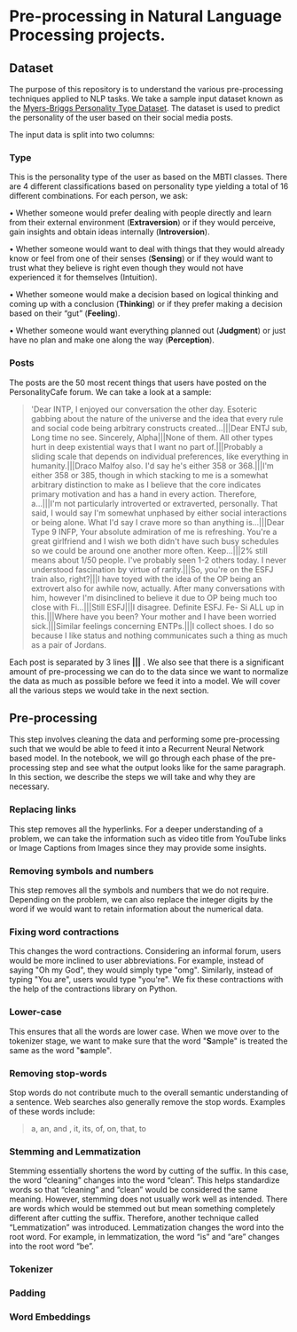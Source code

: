 # Pre-processing in Natural Language Processing projects. 

## Dataset

The purpose of this repository is to understand the various pre-processing techniques applied to NLP tasks. We take a sample input dataset known as the [Myers-Briggs Personality Type Dataset](https://www.kaggle.com/datasnaek/mbti-type). The dataset is used to predict the personality of the user based on their social media posts. 

The input data is split into two columns: 

### Type

This is the personality type of the user as based on the MBTI classes. There are 4 different classifications based on personality type yielding a total of 16 different combinations. For each person, we ask:

•	Whether someone would prefer dealing with people directly and learn from their external environment (**Extraversion**) or if they would perceive, gain insights and obtain ideas internally (**Introversion**). 

•	Whether someone would want to deal with things that they would already know or feel from one of their senses (**Sensing**) or if they would want to trust what they believe is right even though they would not have experienced it for themselves (Intuition).

•	Whether someone would make a decision based on logical thinking and coming up with a conclusion (**Thinking**) or if they prefer making a decision based on their “gut” (**Feeling**). 

•	Whether someone would want everything planned out (**Judgment**) or just have no plan and make one along the way (**Perception**). 

### Posts

The posts are the 50 most recent things that users have posted on the PersonalityCafe forum. We can take a look at a sample: 

>'Dear INTP,   I enjoyed our conversation the other day.  Esoteric gabbing about the nature of the universe and the idea that every rule and social code being arbitrary constructs created...|||Dear ENTJ sub,   Long time no see.  Sincerely, Alpha|||None of them. All other types hurt in deep existential ways that I want no part of.|||Probably a sliding scale that depends on individual preferences, like everything in humanity.|||Draco Malfoy also. I'd say he's either 358 or 368.|||I'm either 358 or 385, though in which stacking to me is a somewhat arbitrary distinction to make as I believe that the core indicates primary motivation and has a hand in every action. Therefore, a...|||I'm not particularly introverted or extraverted, personally. That said, I would say I'm somewhat unphased by either social interactions or being alone. What I'd say I crave more so than anything is...|||Dear Type 9 INFP,  Your absolute admiration of me is refreshing. You're a great girlfriend and I wish we both didn't have such busy schedules so we could be around one another more often.  Keep...|||2% still means about 1/50 people. I've probably seen 1-2 others today. I never understood fascination by virtue of rarity.|||So, you're on the ESFJ train also, right?|||I have toyed with the idea of the OP being an extrovert also for awhile now, actually. After many conversations with him, however I'm disinclined to believe it due to OP being much too close with Fi...|||Still ESFJ|||I disagree.  Definite ESFJ. Fe- Si ALL up in this.|||Where have you been?  Your mother and I have been worried sick.|||Similar feelings concerning ENTPs.|||I collect shoes. I do so because I like status and nothing communicates such a thing as much as a pair of Jordans.

Each post is separated by 3 lines **|||** . We also see that there is a significant amount of pre-processing we can do to the data since we want to normalize the data as much as possible before we feed it into a model. We will cover all the various steps we would take in the next section. 


## Pre-processing

This step involves cleaning the data and performing some pre-processing such that we would be able to feed it into a Recurrent Neural Network based model. In the notebook, we will go through each phase of the pre-processing step and see what the output looks like for the same paragraph. In this section, we describe the steps we will take and why they are necessary. 

### Replacing links 
This step removes all the hyperlinks. For a deeper understanding of a problem, we can take the information such as video title from YouTube links or Image Captions from Images since they may provide some insights. 

### Removing symbols and numbers
This step removes all the symbols and numbers that we do not require. Depending on the problem, we can also replace the integer digits by the word if we would want to retain information about the numerical data. 

### Fixing word contractions
This changes the word contractions. Considering an informal forum, users would be more inclined to user abbreviations. For example, instead of saying "Oh my God", they would simply type "omg". Similarly, instead of typing "You are", users would type "you're".  We fix these contractions with the help of the contractions library on Python. 

### Lower-case 

This ensures that all the words are lower case. When we move over to the tokenizer stage, we want to make sure that the word "**S**ample" is treated the same as the word "**s**ample". 

### Removing stop-words 
Stop words do not contribute much to the overall semantic understanding of a sentence. Web searches also generally remove the stop words. Examples of these words include: 
> a, an, and , it, its, of, on, that, to

### Stemming and Lemmatization 

Stemming essentially shortens the word by cutting of the suffix. In this case, the word “cleaning” changes into the word “clean”. This helps standardize words so that “cleaning” and “clean” would be considered the same meaning. However, stemming does not usually work well as intended. There are words which would be stemmed out but mean something completely different after cutting the suffix. Therefore, another technique called “Lemmatization” was introduced. Lemmatization changes the word into the root word. For example, in lemmatization, the word “is” and “are” changes into the root word “be”. 

### Tokenizer 

### Padding

### Word Embeddings 
